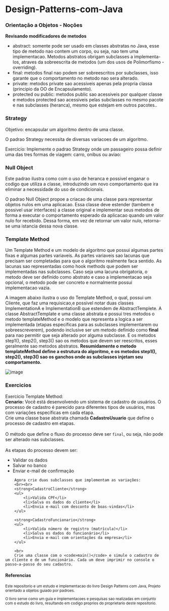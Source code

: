 # Design-Patterns-com-Java

<h3>Orientação a Objetos - Noções</h3>
<p>
  <strong>Revisando modificadores de metodos</strong><br/>
  <ul>
    <li>abstract: somente pode ser usado em classes abstratas no Java, esse tipo de metodo nao contem um corpo, ou seja, nao tem uma implementacao. Metodos abstratos obrigam subclasses a implementa-los, atraves da sobreescrita de metodos (um dos usos de Polimorfismo - <emph>overriding</emph>).</li>
    <li>final: metodos final nao podem ser sobreescritos por subclasses, isso garante que o comportamento no metodo nao sera alterado.</li>
    <li>private: metodos private sao acessiveis apenas pela propria classa (principio da OO de Encapsulamento).</li>
    <li>protected ou public: metodos public sao acessiveis por qualquer classe e metodos protected sao acessiveis pelas subclasses no mesmo pacote e nas subclasses (heranca), mesmo que estejam em outros pacotes..</li>
  </ul>

  
</p>


<h3>Strategy</h3>
<p>Objetivo: encapsular um algoritmo dentro de uma classe.</p>
<p>O padrao Strategy necessita de diversas variacoes de um algoritmo. </p>
<p>Exercicio: Implemente o padrao Strategy onde um passageiro possa definir uma das tres formas de viagem: carro, onibus ou aviao:</p>

<h3>Null Object</h3>
<p>Este padrao ilustra como com o uso de heranca e possivel enganar o codigo que utiliza a classe, introduzindo um novo comportamento que ira eliminar a necessidade do uso de condicionais. </p>
<p>O padrao Null Object propoe a criacao de uma classe para representar objetos nulos em uma aplicacao. Essa classe deve estender (tambem e possivel usar interfaces) a classe original e implementar seus metodos de forma a executar o comportamento esperado da aplicacao quando um valor nulo for recebido. Dessa forma, em vez de retornar um valor nulo, retorna-se uma istancia dessa nova classe.</p>

<h3>Template Method</h3>
<p>Um Template Method e um modelo de algoritmo que possui algumas partes fixas e algumas partes variaveis. As partes variaveis sao lacunas que precisam ser completadas para que o algoritmo realmente faca sentido. As lacunas sao representadas como <emph>hook methods</emph> que podem ser implementadas nas subclasses. Caso seja uma lacuna obrigatoria, o metodo deve ser definido como abstrato e caso a implementacao seja opcional, o metodo pode ser concreto e normalmente possui implementacao vazia. 

A imagem abaixo ilustra o uso do Template Method, o qual, possui um Cliente, que faz uma requisicao,e possivel notar duas classes ImplementationA e ImplementationB que estendem de AbstractTemplete. A classe AbstractTemplate e uma classe abstrata e possui tres metodos o metodo templateMethod e o modelo que representa a logica a ser implementada (etapas especificas para as subclasses implementarem ou sobreescreverem), podendo inclusive ser um metodo definido como <strong>final</strong> para nao permitir que seja alterado por alguma subclasse. E os metodos step1(), step2(), step3() sao os metodos que devem ser reescritos, esses geralmente sao metodos abstratos. <strong> Resumidamente o metodo templateMethod define a estrutura do algoritmo, e os metodos  step1(), step2(), step3() sao os ganchos onde as subclasses injetam seu comportamento. </strong> 

![image](https://github.com/user-attachments/assets/694d555e-9b65-4d9e-8ad7-f2cde86fee94)

</p>


<h3>Exercicios</h3>
<p>Exercicio Template Method: <br>
<strong>Cenario:</strong>
Você está desenvolvendo um sistema de cadastro de usuários. O processo de cadastro é parecido para diferentes tipos de usuários, mas com variações específicas em cada etapa.
<br>
 Crie uma classe base abstrata chamada <strong>CadastroUsuario</strong> que define o processo de cadastro em etapas.
        <br><br>
        O método que define o fluxo do processo deve ser <code>final</code>, ou seja, não pode ser alterado nas subclasses.
        <br><br>
        As etapas do processo devem ser:
        <ul>
            <li>Validar os dados</li>
            <li>Salvar no banco</li>
            <li>Enviar e-mail de confirmação</li>
        </ul>

        Agora crie duas subclasses que implementam as variações:
        <br><br>
        <strong>CadastroCliente</strong>
        <ul>
            <li>Valida CPF</li>
            <li>Salva os dados do cliente</li>
            <li>Envia e-mail com desconto de boas-vindas</li>
        </ul>

        <strong>CadastroFuncionario</strong>
        <ul>
            <li>Valida número de registro (matrícula)</li>
            <li>Salva os dados do funcionário</li>
            <li>Envia e-mail com orientações da empresa</li>
        </ul>

        <br>
        Crie uma classe com o <code>main()</code> e simule o cadastro de um cliente e de um funcionário. Cada um deve imprimir no console o passo-a-passo do seu cadastro.
  
</p>


<h4>Referencias</h4>
<sub>
<p>Este repositorio e um estudo e implementacao do livro Design Patterns com Java, Projeto orientado a objetos guiado por padroes.</p>
  <p>O livro serve como um guia e implementacoes e pesquisas sao realizadas em conjunto com o estudo do livro, resultando em codigo proprios do proprietario deste repositorio.</p>
</sub>
